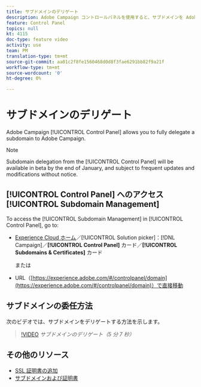 ```yaml
---
title: サブドメインのデリゲート
description: Adobe Campaign コントロールパネルを使用すると、サブドメインを Adobe Campaign に完全にデリゲートできます。それには、次の手順に従います。
feature: Control Panel
topics: null
kt: 4115
doc-type: feature video
activity: use
team: PM
translation-type: tm+mt
source-git-commit: aa01c2f8fe1560468d0d8f3fae6291bb82f9a21f
workflow-type: tm+mt
source-wordcount: '0'
ht-degree: 0%

---
```



# サブドメインのデリゲート

Adobe Campaign [!UICONTROL Control Panel] allows you to fully delegate a subdomain to Adobe Campaign.

>[!NOTE]
>
>Subdomain delegation from the [!UICONTROL Control Panel] will be available in beta by the end of January, and subject to frequent updates and modifications without notice.

## [!UICONTROL Control Panel] へのアクセス[!UICONTROL Subdomain Management]

To access the [!UICONTROL Subdomain Management] in [!UICONTROL Control Panel], go to:

* [Experience Cloud ホーム](https://experience.adobe.com/#/home)／[!UICONTROL Solution picker]：[!DNL Campaign]／**[!UICONTROL Control Panel]** カード／**[!UICONTROL Subdomains & Certificates]** カード

   または
* URL（[https://experience.adobe.com/#/controlpanel/domain](https://experience.adobe.com/#/controlpanel/domain)）で直接移動

## サブドメインの委任方法

次のビデオでは、サブドメインをデリゲートする方法を示します。

>[!VIDEO](https://video.tv.adobe.com/v/31390?quality=12)
*サブドメインのデリゲート（5 分 7 秒）*

## その他のリソース

* [SSL 証明書の追加](/help/administrating/control-panel/adding-ssl-certificates.md)
* [サブドメインおよび証明書](https://docs.adobe.com/content/help/ja-JP/control-panel/using/subdomains-and-certificates/renewing-subdomain-certificate.html)
